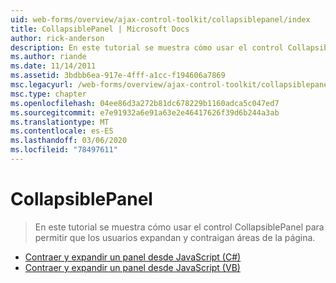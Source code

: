 ```yaml
---
uid: web-forms/overview/ajax-control-toolkit/collapsiblepanel/index
title: CollapsiblePanel | Microsoft Docs
author: rick-anderson
description: En este tutorial se muestra cómo usar el control CollapsiblePanel para permitir que los usuarios expandan y contraigan áreas de la página.
ms.author: riande
ms.date: 11/14/2011
ms.assetid: 3bdbb6ea-917e-4fff-a1cc-f194606a7869
msc.legacyurl: /web-forms/overview/ajax-control-toolkit/collapsiblepanel
msc.type: chapter
ms.openlocfilehash: 04ee86d3a272b81dc678229b1160adca5c047ed7
ms.sourcegitcommit: e7e91932a6e91a63e2e46417626f39d6b244a3ab
ms.translationtype: MT
ms.contentlocale: es-ES
ms.lasthandoff: 03/06/2020
ms.locfileid: "78497611"
---
```

# <a name="collapsiblepanel"></a>CollapsiblePanel

> En este tutorial se muestra cómo usar el control CollapsiblePanel para permitir que los usuarios expandan y contraigan áreas de la página.

- [Contraer y expandir un panel desde JavaScript (C#)](collapsing-and-expanding-a-panel-from-javascript-cs.md)
- [Contraer y expandir un panel desde JavaScript (VB)](collapsing-and-expanding-a-panel-from-javascript-vb.md)
